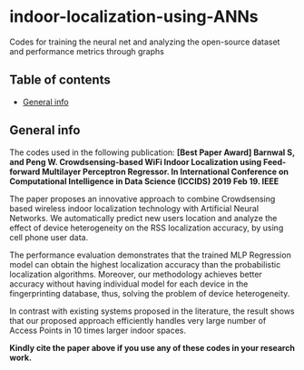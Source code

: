 # indoor-localization-using-ANNs
Codes for training the neural net and analyzing the open-source dataset and performance metrics through graphs

## Table of contents
* [General info](#general-info)

## General info
The codes used in the following publication: **[Best Paper Award] Barnwal S, and Peng W. Crowdsensing-based WiFi Indoor Localization using Feed-forward Multilayer Perceptron Regressor. In International Conference on Computational Intelligence in Data Science (ICCIDS) 2019 Feb 19. IEEE**

The paper proposes an innovative approach to combine Crowdsensing based wireless indoor localization technology with Artificial Neural Networks. We automatically predict new users location and analyze the effect of device heterogeneity on the RSS localization accuracy, by using cell phone user data. 

The performance evaluation demonstrates that the trained MLP Regression model can obtain the highest localization accuracy than the probabilistic localization algorithms. Moreover, our methodology achieves better accuracy without having individual model for each device in the fingerprinting database, thus, solving the problem of device heterogeneity. 

In contrast with existing systems proposed in the literature, the result shows that our proposed approach efficiently handles very large number of Access Points in 10 times larger indoor spaces.

**Kindly cite the paper above if you use any of these codes in your research work.**

